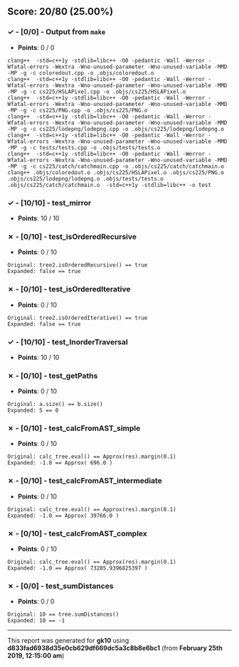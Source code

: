 


## Score: 20/80 (25.00%)


### ✓ - [0/0] - Output from `make`

- **Points**: 0 / 0


```
clang++  -std=c++1y -stdlib=libc++ -O0 -pedantic -Wall -Werror -Wfatal-errors -Wextra -Wno-unused-parameter -Wno-unused-variable -MMD -MP -g -c coloredout.cpp -o .objs/coloredout.o
clang++  -std=c++1y -stdlib=libc++ -O0 -pedantic -Wall -Werror -Wfatal-errors -Wextra -Wno-unused-parameter -Wno-unused-variable -MMD -MP -g -c cs225/HSLAPixel.cpp -o .objs/cs225/HSLAPixel.o
clang++  -std=c++1y -stdlib=libc++ -O0 -pedantic -Wall -Werror -Wfatal-errors -Wextra -Wno-unused-parameter -Wno-unused-variable -MMD -MP -g -c cs225/PNG.cpp -o .objs/cs225/PNG.o
clang++  -std=c++1y -stdlib=libc++ -O0 -pedantic -Wall -Werror -Wfatal-errors -Wextra -Wno-unused-parameter -Wno-unused-variable -MMD -MP -g -c cs225/lodepng/lodepng.cpp -o .objs/cs225/lodepng/lodepng.o
clang++  -std=c++1y -stdlib=libc++ -O0 -pedantic -Wall -Werror -Wfatal-errors -Wextra -Wno-unused-parameter -Wno-unused-variable -MMD -MP -g -c tests/tests.cpp -o .objs/tests/tests.o
clang++  -std=c++1y -stdlib=libc++ -O0 -pedantic -Wall -Werror -Wfatal-errors -Wextra -Wno-unused-parameter -Wno-unused-variable -MMD -MP -g -c cs225/catch/catchmain.cpp -o .objs/cs225/catch/catchmain.o
clang++ .objs/coloredout.o .objs/cs225/HSLAPixel.o .objs/cs225/PNG.o .objs/cs225/lodepng/lodepng.o .objs/tests/tests.o .objs/cs225/catch/catchmain.o  -std=c++1y -stdlib=libc++ -o test

```


### ✓ - [10/10] - test_mirror

- **Points**: 10 / 10





### ✗ - [0/10] - test_isOrderedRecursive

- **Points**: 0 / 10


```
Original: tree2.isOrderedRecursive() == true
Expanded: false == true
```


### ✗ - [0/10] - test_isOrderedIterative

- **Points**: 0 / 10


```
Original: tree2.isOrderedIterative() == true
Expanded: false == true
```


### ✓ - [10/10] - test_InorderTraversal

- **Points**: 10 / 10





### ✗ - [0/10] - test_getPaths

- **Points**: 0 / 10


```
Original: a.size() == b.size()
Expanded: 5 == 0
```


### ✗ - [0/10] - test_calcFromAST_simple

- **Points**: 0 / 10


```
Original: calc_tree.eval() == Approx(res).margin(0.1)
Expanded: -1.0 == Approx( 696.0 )
```


### ✗ - [0/10] - test_calcFromAST_intermediate

- **Points**: 0 / 10


```
Original: calc_tree.eval() == Approx(res).margin(0.1)
Expanded: -1.0 == Approx( 39766.0 )
```


### ✗ - [0/10] - test_calcFromAST_complex

- **Points**: 0 / 10


```
Original: calc_tree.eval() == Approx(res).margin(0.1)
Expanded: -1.0 == Approx( 73285.9396825397 )
```


### ✗ - [0/0] - test_sumDistances

- **Points**: 0 / 0


```
Original: 10 == tree.sumDistances()
Expanded: 10 == -1
```


---

This report was generated for **gk10** using **d833fad6938d35e0cb629df669dc5a3c8b8e6bc1** (from **February 25th 2019, 12:15:00 am**)
